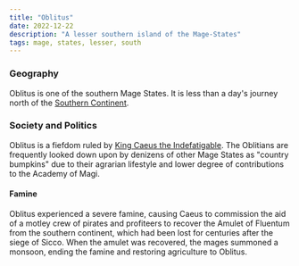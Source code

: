 ```yaml
---
title: "Oblitus"
date: 2022-12-22
description: "A lesser southern island of the Mage-States"
tags: mage, states, lesser, south
---
```


### Geography

Oblitus is one of the southern Mage States. It is less than a day's journey
north of the [Southern Continent](../southern-continent/).

### Society and Politics

Oblitus is a fiefdom ruled by [King Caeus the Indefatigable](../caeus/).
The Oblitians are frequently looked down upon by
denizens of other Mage States as "country bumpkins" due to their agrarian
lifestyle and lower degree of contributions to the Academy of Magi.

#### Famine

Oblitus experienced a severe famine, causing Caeus to commission the aid of a
motley crew of pirates and profiteers to recover the Amulet of Fluentum from the
southern continent, which had been lost for centuries after the siege of Sicco.
When the amulet was recovered, the mages summoned a monsoon, ending the famine
and restoring agriculture to Oblitus. 
